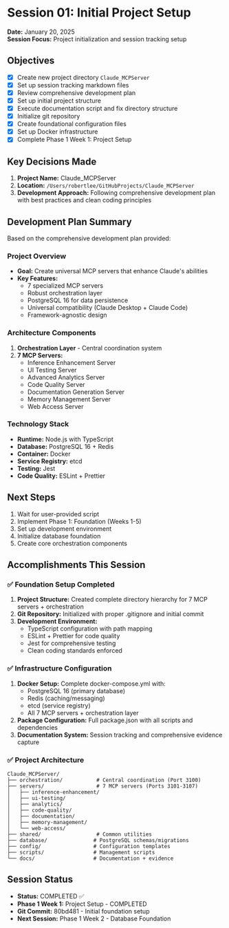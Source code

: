 # Session 01: Initial Project Setup

**Date:** January 20, 2025  
**Session Focus:** Project initialization and session tracking setup  

## Objectives
- [x] Create new project directory `Claude_MCPServer`
- [x] Set up session tracking markdown files
- [x] Review comprehensive development plan
- [x] Set up initial project structure
- [x] Execute documentation script and fix directory structure
- [x] Initialize git repository
- [x] Create foundational configuration files
- [x] Set up Docker infrastructure
- [x] Complete Phase 1 Week 1: Project Setup

## Key Decisions Made
1. **Project Name:** Claude_MCPServer
2. **Location:** `/Users/robertlee/GitHubProjects/Claude_MCPServer`
3. **Development Approach:** Following comprehensive development plan with best practices and clean coding principles

## Development Plan Summary
Based on the comprehensive development plan provided:

### Project Overview
- **Goal:** Create universal MCP servers that enhance Claude's abilities
- **Key Features:** 
  - 7 specialized MCP servers
  - Robust orchestration layer
  - PostgreSQL 16 for data persistence
  - Universal compatibility (Claude Desktop + Claude Code)
  - Framework-agnostic design

### Architecture Components
1. **Orchestration Layer** - Central coordination system
2. **7 MCP Servers:**
   - Inference Enhancement Server
   - UI Testing Server  
   - Advanced Analytics Server
   - Code Quality Server
   - Documentation Generation Server
   - Memory Management Server
   - Web Access Server

### Technology Stack
- **Runtime:** Node.js with TypeScript
- **Database:** PostgreSQL 16 + Redis
- **Container:** Docker
- **Service Registry:** etcd
- **Testing:** Jest
- **Code Quality:** ESLint + Prettier

## Next Steps
1. Wait for user-provided script
2. Implement Phase 1: Foundation (Weeks 1-5)
3. Set up development environment
4. Initialize database foundation
5. Create core orchestration components

## Accomplishments This Session

### ✅ Foundation Setup Completed
1. **Project Structure:** Created complete directory hierarchy for 7 MCP servers + orchestration
2. **Git Repository:** Initialized with proper .gitignore and initial commit
3. **Development Environment:** 
   - TypeScript configuration with path mapping
   - ESLint + Prettier for code quality
   - Jest for comprehensive testing
   - Clean coding standards enforced

### ✅ Infrastructure Configuration
1. **Docker Setup:** Complete docker-compose.yml with:
   - PostgreSQL 16 (primary database)
   - Redis (caching/messaging)
   - etcd (service registry)
   - All 7 MCP servers + orchestration layer
2. **Package Configuration:** Full package.json with all scripts and dependencies
3. **Documentation System:** Session tracking and comprehensive evidence capture

### ✅ Project Architecture
```
Claude_MCPServer/
├── orchestration/           # Central coordination (Port 3100)
├── servers/                 # 7 MCP servers (Ports 3101-3107)
│   ├── inference-enhancement/
│   ├── ui-testing/
│   ├── analytics/
│   ├── code-quality/
│   ├── documentation/
│   ├── memory-management/
│   └── web-access/
├── shared/                  # Common utilities
├── database/               # PostgreSQL schemas/migrations
├── config/                 # Configuration templates
├── scripts/                # Management scripts
└── docs/                   # Documentation + evidence
```

## Session Status
- **Status:** COMPLETED ✅
- **Phase 1 Week 1:** Project Setup - COMPLETED
- **Git Commit:** 80bd481 - Initial foundation setup
- **Next Session:** Phase 1 Week 2 - Database Foundation